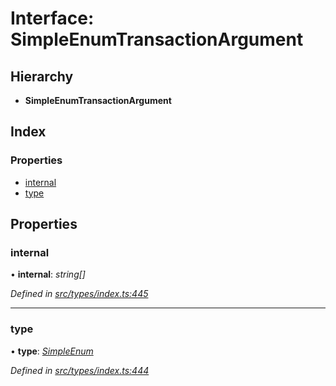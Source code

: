 # Interface: SimpleEnumTransactionArgument

## Hierarchy

* **SimpleEnumTransactionArgument**

## Index

### Properties

* [internal](types.simpleenumtransactionargument.md#internal)
* [type](types.simpleenumtransactionargument.md#type)

## Properties

###  internal

• **internal**: *string[]*

*Defined in [src/types/index.ts:445](https://github.com/PolymathNetwork/polymesh-sdk/blob/7e9a732/src/types/index.ts#L445)*

___

###  type

• **type**: *[SimpleEnum](../enums/types.transactionargumenttype.md#simpleenum)*

*Defined in [src/types/index.ts:444](https://github.com/PolymathNetwork/polymesh-sdk/blob/7e9a732/src/types/index.ts#L444)*
